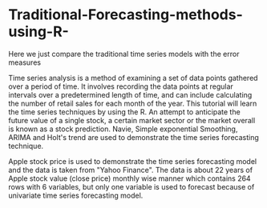 # Traditional-Forecasting-methods-using-R-
 Here we just compare the traditional time series models with the error measures

Time series analysis is a method of examining a set of data points gathered over a period of time. It involves recording the data points at regular intervals over a predetermined length of time, and can include calculating the number of retail sales for each month of the year. This tutorial will learn the time series techniques by using the R. An attempt to anticipate the future value of a single stock, a certain market sector or the market overall is known as a stock prediction. Navie, Simple exponential Smoothing, ARIMA and Holt's trend are used to demonstrate the time series forecasting technique.

Apple stock price is used to demonstrate the time series forecasting model and the data is taken from "Yahoo Finance". The data is about 22 years of Apple stock value (close price) monthly wise manner which contains 264 rows with 6 variables, but only one variable is used to forecast because of univariate time series forecasting model.
